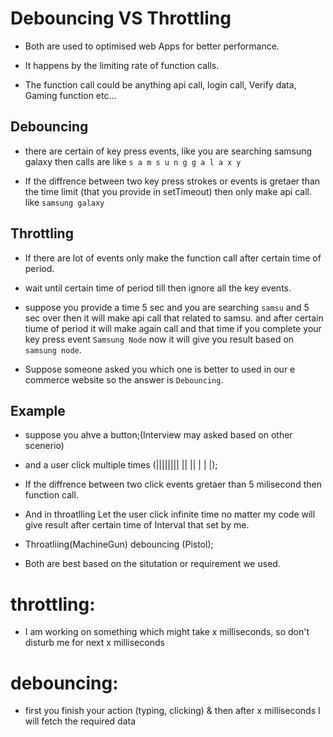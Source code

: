 # Debouncing VS Throttling

- Both are used to optimised web Apps for better performance.

- It happens by the limiting rate of function calls.

- The function call could be anything api call, login call, Verify data, Gaming function etc...

## Debouncing
- there are certain of key press events, like you are searching samsung galaxy then calls are like `s a m s u n g g a l a x y`

- If the diffrence between two key press strokes or events is gretaer than the time limit (that you provide in setTimeout) then only make api call.
like `samsung galaxy`

## Throttling
- If there are lot of events only make the function call after certain time of period.

- wait until certain time of period till then ignore all the key events.

- suppose you provide a time 5 sec and you are searching `samsu` and 5 sec over then it will make api call that related to samsu. and after certain tiume of period it will make again call and that time if you complete your key press event `Samsung Node` now it will give you result based on `samsung node`.

- Suppose someone asked you which one is better to used in our e commerce website so the answer is `Debouncing`.

## Example 

- suppose you ahve a button;(Interview may asked based on other scenerio)
- and a user click multiple times (|||||||| || || | | |);
- If the diffrence between two click events gretaer than 5 milisecond then function call.
- And in throatlling Let the user click infinite time no matter my code will give result after certain time of Interval that set by me.
- Throatliing(MachineGun) debouncing (Pistol);

- Both are best based on the situtation or requirement we used.

# throttling: 
- I am working on something which might take x milliseconds, so don't disturb me for next x milliseconds
# debouncing: 
- first you finish your action (typing, clicking) & then after x milliseconds I will fetch the required data